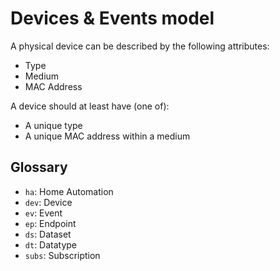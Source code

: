 # Devices & Events model

A physical device can be described by the following attributes:
- Type
- Medium
- MAC Address

A device should at least have (one of):
- A unique type
- A unique MAC address within a medium

## Glossary

- `ha`: Home Automation
- `dev`: Device
- `ev`: Event
- `ep`: Endpoint
- `ds`: Dataset
- `dt`: Datatype
- `subs`: Subscription

